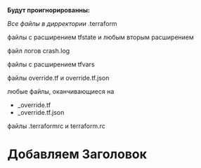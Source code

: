 **Будут проигнорированны:**

*Все файлы в дирректории* .terraform

файлы с расширением tfstate и любым вторым расширением 

файл логов
crash.log

файлы с расширением tfvars

файлы
override.tf
и
override.tf.json

любые файлы, оканчивающиеся на
* _override.tf
* _override.tf.json

файлы
.terraformrc
и
terraform.rc

# Добавляем Заголовок